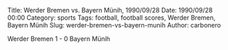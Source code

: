 Title: Werder Bremen vs. Bayern Münih, 1990/09/28
Date: 1990/09/28 00:00
Category: sports
Tags: football, football scores, Werder Bremen, Bayern Münih
Slug: werder-bremen-vs-bayern-munih
Author: carbonero


Werder Bremen 1 - 0 Bayern Münih
